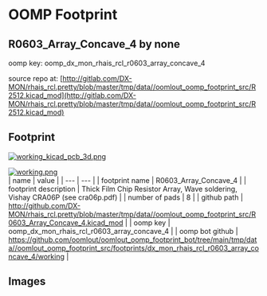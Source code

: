 # OOMP Footprint  
## R0603_Array_Concave_4  by none  
  
oomp key: oomp_dx_mon_rhais_rcl_r0603_array_concave_4  
  
source repo at: [http://gitlab.com/DX-MON/rhais_rcl.pretty/blob/master/tmp/data//oomlout_oomp_footprint_src/R2512.kicad_mod](http://gitlab.com/DX-MON/rhais_rcl.pretty/blob/master/tmp/data//oomlout_oomp_footprint_src/R2512.kicad_mod)  
## Footprint  
  
[![working_kicad_pcb_3d.png](working_kicad_pcb_3d_600.png)](working_kicad_pcb_3d.png)  
  
[![working.png](working_600.png)](working.png)  
| name | value | 
| --- | --- | 
| footprint name | R0603_Array_Concave_4 | 
| footprint description | Thick Film Chip Resistor Array, Wave soldering, Vishay CRA06P (see cra06p.pdf) | 
| number of pads | 8 | 
| github path | http://github.com/DX-MON/rhais_rcl.pretty/blob/master/tmp/data//oomlout_oomp_footprint_src/R0603_Array_Concave_4.kicad_mod | 
| oomp key | oomp_dx_mon_rhais_rcl_r0603_array_concave_4 | 
| oomp bot github | https://github.com/oomlout/oomlout_oomp_footprint_bot/tree/main/tmp/data//oomlout_oomp_footprint_src/footprints/dx_mon_rhais_rcl_r0603_array_concave_4/working | 
## Images  

